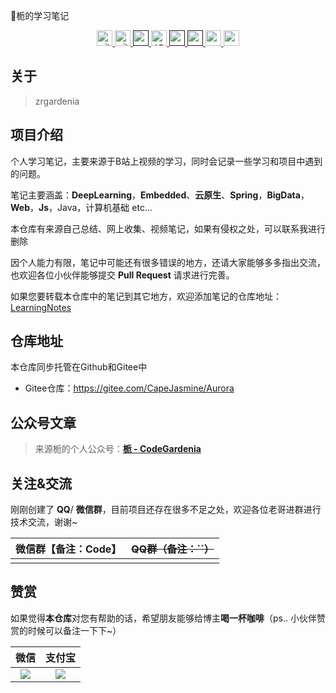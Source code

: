 <span> 📙栀的学习笔记 </span>

<p style="text-align: center">
    <!-- <a href="https://github.com/RGardenia"> <img src="https://img.shields.io/github/stars/RGardenia/Gardenia_Admin.svg" height="25px" alt="github follow" /> </a> -->
    <a href="https://github.com/RGardenia"> <img src="https://img.shields.io/github/stars/RGardenia/Gardenia_Admin.svg?style=social&label=Star&maxAge=2592000" height="25px" alt="github follow" /> </a>
    <!-- <a href="https://github.com/RGardenia?tab=followers"> <img src="https://img.shields.io/github/followers/RGardenia?label=Followers&style=plastic" height="25px" alt="github follow" /> </a> -->
    <a href="https://github.com/RGardenia?tab=followers"> <img src="https://img.shields.io/github/followers/RGardenia.svg?style=social&label=Follow&maxAge=2592000" height="25px" alt="github follow" /> </a>
    <!-- <a href="https://github.com/RGardenia"> <img src="https://img.shields.io/badge/&#8459-homepage-3875B7.svg?labelColor=21438A&style=plastic" height="25px" alt="RGardenia"/> </a> -->
    <!--  <a href=""><img src="https://img.shields.io/badge/scholar-4385FE.svg?&style=plastic&logo=google-scholar&logoColor=white" alt="Google Scholar" height="25px"/> </a> -->
    <a href=""> <img src="https://img.shields.io/badge/gmail-%23D14836.svg?&style=plastic&logo=gmail&logoColor=white" height="25px" alt="zy13916045171@163.com"/> </a>
    <a href="https://www.zhihu.com/people/eudaemonia-15-56"><img src="https://img.shields.io/badge/知乎-0079FF.svg?style=plastic&logo=zhihu&logoColor=white" height="25px" alt="知乎"/> </a>
    <!-- -->
    <a href=""> <img src="https://img.shields.io/badge/-CV-black?style=plastic" height="25px"/> </a>
    <a href=""> <img src="https://badgen.net/badge/icon/docker?icon=docker&label" height="25px"/> </a>
    <a href="https://gitee.com/CapeJasmine"> <img src="https://img.shields.io/badge/GIT-E44C30?style=for-the-badge&logo=git&logoColor=white" height="25px"/> </a>
    <a href="https://gitee.com/CapeJasmine"> <img src="https://img.shields.io/badge/--F05032?logo=git&logoColor=ffffff" height="25px"/> </a>
</p>

## 关于

> zrgardenia
<p>
<!--
<span> 
这两天创建了一个 **微信公众号【[栀 - CodeGardenia](https://cdn.jsdelivr.net/gh/Rainbow503/PicGo/img/qrcode_for_gh_a26309d973dd_860.jpg)】**，未来将会在公众号上持续性的输出很多原创小知识以及学习资源，欢迎各位小伙伴关注我，和我一起共同学习，同时我也希望各位小伙伴能够给 **LearningNotes** 项目多多 **Star** 支持，您的**点赞**就是我维护的动力 ！ 
</span>
-->
</p>

## 项目介绍

个人学习笔记，主要来源于B站上视频的学习，同时会记录一些学习和项目中遇到的问题。



笔记主要涵盖：**DeepLearning**，**Embedded**、**云原生**、**Spring**，**BigData**，**Web**，**Js**，Java，计算机基础 etc...

本仓库有来源自己总结、网上收集、视频笔记，如果有侵权之处，可以联系我进行删除

因个人能力有限，笔记中可能还有很多错误的地方，还请大家能够多多指出交流，也欢迎各位小伙伴能够提交 **Pull Request** 请求进行完善。

如果您要转载本仓库中的笔记到其它地方，欢迎添加笔记的仓库地址：[LearningNotes](https://gitee.com/CapeJasmine/Aurora)



## 仓库地址

本仓库同步托管在Github和Gitee中

- Gitee仓库：https://gitee.com/CapeJasmine/Aurora


## 公众号文章

> 来源栀的个人公众号：**[栀 - CodeGardenia](https://gitee.com/moxi159753/wx_picture/raw/master/picture/%E5%85%AC%E4%BC%97%E5%8F%B7.jpg)**


## 关注&交流

刚刚创建了 **QQ**/ **微信群**，目前项目还存在很多不足之处，欢迎各位老哥进群进行技术交流，谢谢~

| 微信群【备注：Code】 | ~~QQ群（备注：``）~~ |
| :------------------: | :------------------: |
|                      |                      |

## 赞赏

如果觉得**本仓库**对您有帮助的话，希望朋友能够给博主**喝一杯咖啡**（ps.. 小伙伴赞赏的时候可以备注一下下~）

|                             微信                             |                            支付宝                            |
| :----------------------------------------------------------: | :----------------------------------------------------------: |
| <img src="https://cdn.jsdelivr.net/gh/Rainbow503/PicGo/img/微信支付.png"> | <img src="https://cdn.jsdelivr.net/gh/Rainbow503/PicGo/img/支付宝.png"> |

